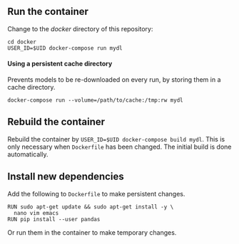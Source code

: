 ## Run the container
Change to the *docker* directory of this repository:
```
cd docker
USER_ID=$UID docker-compose run mydl
```

#### Using a persistent cache directory
Prevents models to be re-downloaded on every run, by storing them in a cache directory.

`docker-compose run --volume=/path/to/cache:/tmp:rw mydl`

## Rebuild the container
Rebuild the container  by `USER_ID=$UID docker-compose build mydl`.
This is only necessary when `Dockerfile` has been changed. The initial build is done automatically.

## Install new dependencies
Add the following to `Dockerfile` to make persistent changes.
```
RUN sudo apt-get update && sudo apt-get install -y \
  nano vim emacs
RUN pip install --user pandas
```
Or run them in the container to make temporary changes.

